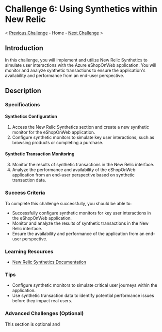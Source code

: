 # Challenge 6: Using Synthetics within New Relic

< [Previous Challenge](link-to-previous) - Home - [Next Challenge](link-to-next) >

## Introduction

In this challenge, you will implement and utilize New Relic Synthetics to simulate user interactions with the Azure eShopOnWeb application. You will monitor and analyze synthetic transactions to ensure the application's availability and performance from an end-user perspective.

## Description

### Specifications

#### Synthetics Configuration

1. Access the New Relic Synthetics section and create a new synthetic monitor for the eShopOnWeb application.
2. Configure synthetic monitors to simulate key user interactions, such as browsing products or completing a purchase.

#### Synthetic Transaction Monitoring

3. Monitor the results of synthetic transactions in the New Relic interface.
4. Analyze the performance and availability of the eShopOnWeb application from an end-user perspective based on synthetic transaction data.

### Success Criteria

To complete this challenge successfully, you should be able to:

- Successfully configure synthetic monitors for key user interactions in the eShopOnWeb application.
- Monitor and analyze the results of synthetic transactions in the New Relic interface.
- Ensure the availability and performance of the application from an end-user perspective.

### Learning Resources

- [New Relic Synthetics Documentation](https://docs.newrelic.com/docs/synthetics/)

### Tips

- Configure synthetic monitors to simulate critical user journeys within the application.
- Use synthetic transaction data to identify potential performance issues before they impact real users.

### Advanced Challenges (Optional)

This section is optional and
